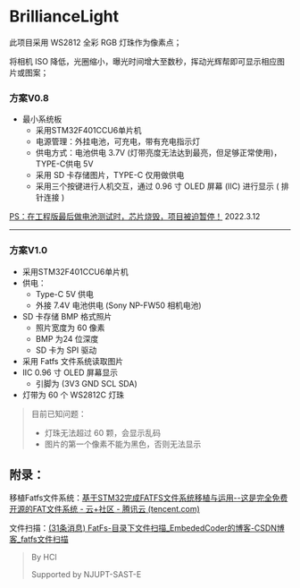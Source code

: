 # BrillianceLight

此项目采用 WS2812 全彩 RGB 灯珠作为像素点；

将相机 ISO 降低，光圈缩小，曝光时间增大至数秒，挥动光辉帮即可显示相应图片或图案；

### 方案V0.8

* 最小系统板
  * 采用STM32F401CCU6单片机
  * 电源管理：外挂电池，可充电，带有充电指示灯
  * 供电方式：电池供电 3.7V (灯带亮度无法达到最亮，但足够正常使用)，TYPE-C供电 5V
  * 采用 SD 卡存储图片，TYPE-C 仅用做供电
  * 采用三个按键进行人机交互，通过 0.96 寸 OLED 屏幕 (IIC) 进行显示 ( 排针连接 )

<u> PS：在工程版最后做电池测试时，芯片烧毁，项目被迫暂停！</u> 2022.3.12

---

### 方案V1.0 

* 采用STM32F401CCU6单片机
* 供电：
  * Type-C 5V 供电
  * 外接 7.4V 电池供电 (Sony NP-FW50 相机电池)
* SD 卡存储 BMP 格式照片
  * 照片宽度为 60 像素
  * BMP 为24 位深度
  * SD 卡为 SPI 驱动
* 采用 Fatfs 文件系统读取图片
* IIC 0.96 寸 OLED 屏幕显示
  * 引脚为 (3V3 GND SCL SDA)
* 灯带为 60 个 WS2812C 灯珠

> 目前已知问题：
>
> * 灯珠无法超过 60 颗，会显示乱码
> * 图片的第一个像素不能为黑色，否则无法显示

## 附录：

移植Fatfs文件系统：[基于STM32完成FATFS文件系统移植与运用--这是完全免费开源的FAT文件系统 - 云+社区 - 腾讯云 (tencent.com)](https://cloud.tencent.com/developer/article/1938091)

文件扫描：[(31条消息) FatFs-目录下文件扫描_EmbededCoder的博客-CSDN博客_fatfs文件扫描](https://blog.csdn.net/u012308586/article/details/115903193?utm_medium=distribute.pc_aggpage_search_result.none-task-blog-2~aggregatepage~first_rank_ecpm_v1~rank_v31_ecpm-2-115903193.pc_agg_new_rank&utm_term=FATFS获取路径下文件列表&spm=1000.2123.3001.4430)





> By HCl 
>
> Supported by NJUPT-SAST-E

